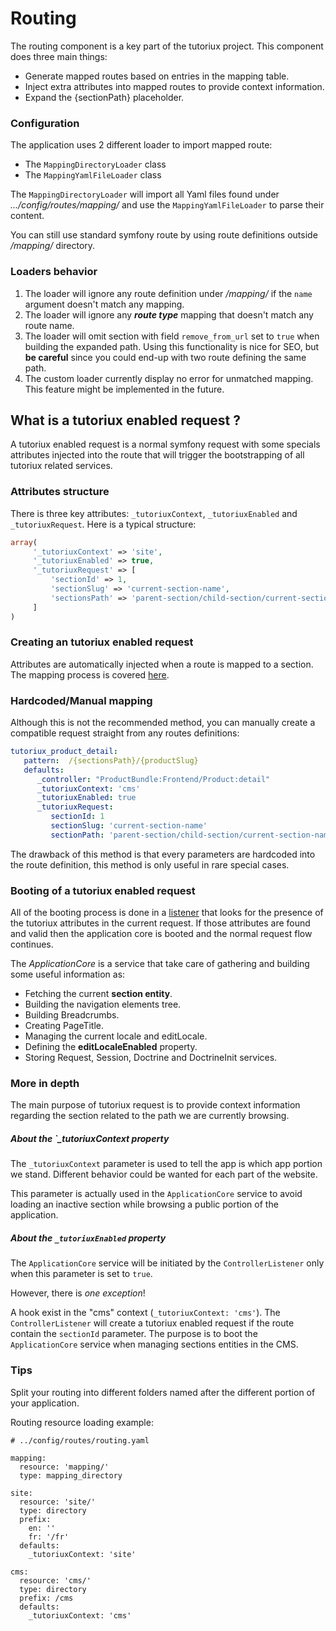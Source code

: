 Routing
=========================

The routing component is a key part of the tutoriux project. This component does three main things:

- Generate mapped routes based on entries in the mapping table.
- Inject extra attributes into mapped routes to provide context information.
- Expand the {sectionPath} placeholder.

### Configuration

The application uses 2 different loader to import mapped route:
- The `MappingDirectoryLoader` class
- The `MappingYamlFileLoader` class

The `MappingDirectoryLoader` will import all Yaml files found under *.../config/routes/mapping/* and use the `MappingYamlFileLoader` to parse their content.

You can still use standard symfony route by using route definitions outside */mapping/* directory.

### Loaders behavior

1. The loader will ignore any route definition under */mapping/* if the `name` argument doesn't match any mapping.
2. The loader will ignore any *__route type__* mapping that doesn't match any route name.
3. The loader will omit section with field `remove_from_url` set to `true` when building the expanded path. Using this functionality is nice for SEO, but **be careful** since you could end-up with two route defining the same path.
4. The custom loader currently display no error for unmatched mapping. This feature might be implemented in the future.

## What is a tutoriux enabled request ?

A tutoriux enabled request is a normal symfony request with some specials attributes injected into the route that will trigger the bootstrapping of all tutoriux related services.

### Attributes structure

There is three key attributes: `_tutoriuxContext`, `_tutoriuxEnabled` and `_tutoriuxRequest`.
Here is a typical structure:

```php
array(
     '_tutoriuxContext' => 'site',
     '_tutoriuxEnabled' => true,
     '_tutoriuxRequest' => [
         'sectionId' => 1,
         'sectionSlug' => 'current-section-name',
         'sectionsPath' => 'parent-section/child-section/current-section-name'
     ]
)
```

### Creating an tutoriux enabled request

Attributes are automatically injected when a route is mapped to a section. The mapping process is covered [here](https://gitlab.com/pascallapointe/tutoriux/blob/master/docs/core/mapping.md).

### Hardcoded/Manual mapping

Although this is not the recommended method, you can manually create a compatible request straight from any routes definitions:

```yml
tutoriux_product_detail:
   pattern:  /{sectionsPath}/{productSlug}
   defaults:
      _controller: "ProductBundle:Frontend/Product:detail"
      _tutoriuxContext: 'cms'
      _tutoriuxEnabled: true
      _tutoriuxRequest:
         sectionId: 1
         sectionSlug: 'current-section-name'
         sectionPath: 'parent-section/child-section/current-section-name
```

The drawback of this method is that every parameters are hardcoded into the route definition, this method is only useful in rare special cases.

### Booting of a tutoriux enabled request

All of the booting process is done in a [listener](https://gitlab.com/pascallapointe/tutoriux/blob/master/src/Listeners/ControllerListener.php) that looks for the presence of the tutoriux attributes in the current request. If those attributes are found and valid then the application core is booted and the normal request flow continues.

The *ApplicationCore* is a service that take care of gathering and building some useful information as:
- Fetching the current **section entity**.
- Building the navigation elements tree.
- Building Breadcrumbs.
- Creating PageTitle.
- Managing the current locale and editLocale.
- Defining the **editLocaleEnabled** property.
- Storing Request, Session, Doctrine and DoctrineInit services.

### More in depth

The main purpose of tutoriux request is to provide context information regarding the section related to the path we are currently browsing.

##### About the `_tutoriuxContext property

The `_tutoriuxContext` parameter is used to tell the app is which app portion we stand. Different behavior could be wanted for each part of the website.

This parameter is actually used in the `ApplicationCore` service to avoid loading an inactive section while browsing a public portion of the application.

##### About the `_tutoriuxEnabled` property

The `ApplicationCore` service will be initiated by the `ControllerListener` only when this parameter is set to `true`.

However, there is *one exception*!

A hook exist in the "cms" context (`_tutoriuxContext: 'cms'`). The  `ControllerListener` will create a tutoriux enabled request if the route contain the `sectionId` parameter. The purpose is to boot the `ApplicationCore` service when managing sections entities in the CMS.

### Tips

Split your routing into different folders named after the different portion of your application.

Routing resource loading example:

```
# ../config/routes/routing.yaml 

mapping:
  resource: 'mapping/'
  type: mapping_directory

site:
  resource: 'site/'
  type: directory
  prefix:
    en: ''
    fr: '/fr'
  defaults:
    _tutoriuxContext: 'site'

cms:
  resource: 'cms/'
  type: directory
  prefix: /cms
  defaults:
    _tutoriuxContext: 'cms'
```   
